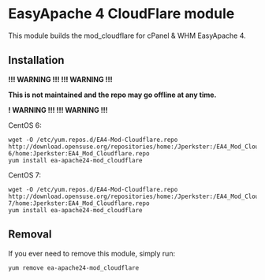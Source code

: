 EasyApache 4 CloudFlare module
=============
This module builds the mod_cloudflare for cPanel & WHM EasyApache 4.

Installation
-----------

**!!! WARNING !!!
!!! WARNING !!!**

**This is not maintained and the repo may go offline at any time.**

**! WARNING !!!
!!! WARNING !!!**

CentOS 6:
```
wget -O /etc/yum.repos.d/EA4-Mod-Cloudflare.repo http://download.opensuse.org/repositories/home:/Jperkster:/EA4_Mod_Cloudflare/CentOS-6/home:Jperkster:EA4_Mod_Cloudflare.repo
yum install ea-apache24-mod_cloudflare
```

CentOS 7:
```
wget -O /etc/yum.repos.d/EA4-Mod-Cloudflare.repo http://download.opensuse.org/repositories/home:/Jperkster:/EA4_Mod_Cloudflare/CentOS-7/home:Jperkster:EA4_Mod_Cloudflare.repo
yum install ea-apache24-mod_cloudflare
```

Removal
-----------
If you ever need to remove this module, simply run:
```
yum remove ea-apache24-mod_cloudflare
```
